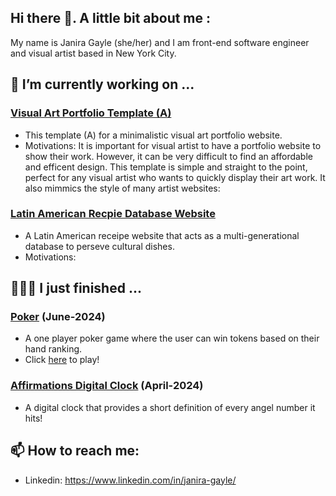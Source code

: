 ## Hi there 👋. A little bit about me :

My name is Janira Gayle (she/her) and I am front-end software engineer and visual artist based in New York City.

## 🔭 I’m currently working on ...
###  [Visual Art Portfolio Template (A)](https://github.com/janiragayle/Art-Portfolio-Template)
- This template (A) for a minimalistic visual art portfolio website.
- Motivations: It is important for visual artist to have a portfolio website to show their work. However, it can be very difficult to find an affordable and efficent design. This template is simple and straight to the point, perfect for any visual artist who wants to quickly display their art work. It also mimmics the style of many artist websites:


###  [Latin American Recpie Database Website]()
- A Latin American receipe website that acts as a multi-generational database to perseve cultural dishes.
- Motivations: 

## 👩🏽‍💻 I just finished ...
###  [Poker](https://github.com/janiragayle/Poker) (June-2024)
- A one player poker game where the user can win tokens based on their hand ranking.
- Click [here](https://poker-jg.netlify.app) to play!

###  [Affirmations Digital Clock](https://github.com/janiragayle/Affirmations-Clock) (April-2024)
- A digital clock that provides a short definition of every angel number it hits!





## 📫 How to reach me: 
- Linkedin: https://www.linkedin.com/in/janira-gayle/
<!--
**janiragayle/JaniraGayle** is a ✨ _special_ ✨ repository because its `README.md` (this file) appears on your GitHub profile.

Here are some ideas to get you started:

- 🔭 I’m currently working on ...
- 🌱 I’m currently learning ...
- 👯 I’m looking to collaborate on ...
- 🤔 I’m looking for help with ...
- 💬 Ask me about ...
- 📫 How to reach me: ...
- 😄 Pronouns: ...
- ⚡ Fun fact: ...
-->
